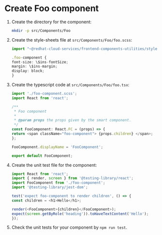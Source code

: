 # Create Foo component

1. Create the directory for the component:

    ```sh
    mkdir -p src/Components/Foo
    ```

1. Create the style-sheets file at `src/Components/Foo/foo.scss`:

    ```typescript
    import "~@redhat-cloud-services/frontend-components-utilities/styles/variables";

    .foo-component {
    font-size: \$ins-fontSize;
    margin: \$ins-margin;
    display: block;
    }
    ```

1. Create the typescript code at `src/Components/Foo/foo.tsx`:

    ```typescript
    import './foo-component.scss';
    import React from 'react';

    /**
     * Foo component
     *
     * @param props the props given by the smart component.
     */
    const FooComponent: React.FC = (props) => {
    return <span className="foo-component"> {props.children} </span>;
    };

    FooComponent.displayName = 'FooComponent';

    export default FooComponent;
    ```

1. Create the unit test file for the component:

    ```typescript
    import React from 'react';
    import { render, screen } from '@testing-library/react';
    import FooComponent from './foo-component';
    import '@testing-library/jest-dom';

    test('expect foo-component to render children', () => {
    const children = <h1>Hello</h1>;

    render(<FooComponent>{children}</FooComponent>);
    expect(screen.getByRole('heading')).toHaveTextContent('Hello');
    });
    ```

1. Check the unit tests for your component by `npm run test`.
